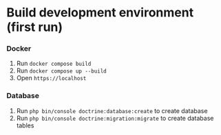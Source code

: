 # Build development environment (first run)
### Docker
1. Run `docker compose build`
2. Run `docker compose up --build`
3. Open `https://localhost`

### Database
1. Run `php bin/console doctrine:database:create` to create database
2. Run `php bin/console doctrine:migration:migrate` to create database tables